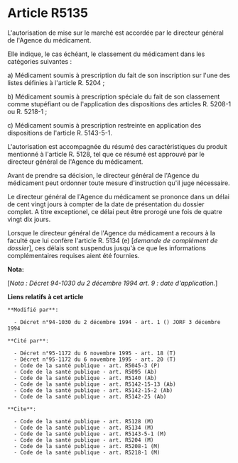 # Article R5135

L'autorisation de mise sur le marché est accordée par le directeur général de l'Agence du médicament.

Elle indique, le cas échéant, le classement du médicament dans les catégories suivantes :

a) Médicament soumis à prescription du fait de son inscription sur l'une des listes définies à l'article R. 5204 ;

b) Médicament soumis à prescription spéciale du fait de son classement comme stupéfiant ou de l'application des dispositions
des articles R. 5208-1 ou R. 5218-1 ;

c) Médicament soumis à prescription restreinte en application des dispositions de l'article R. 5143-5-1.

L'autorisation est accompagnée du résumé des caractéristiques du produit mentionné à l'article R. 5128, tel que ce résumé est
approuvé par le directeur général de l'Agence du médicament.

Avant de prendre sa décision, le directeur général de l'Agence du médicament peut ordonner toute mesure d'instruction qu'il
juge nécessaire.

Le directeur général de l'Agence du médicament se prononce dans un délai de cent vingt jours à compter de la date de
présentation du dossier complet. A titre exceptionel, ce délai peut être prorogé une fois de quatre vingt dix jours.

Lorsque le directeur général de l'Agence du médicament a recours à la faculté que lui confère l'article R. 5134 (e) [*demande
de complément de dossier*], ces délais sont suspendus jusqu'à ce que les informations complémentaires requises aient été
fournies.

**Nota:**

[*Nota : Décret 94-1030 du 2 décembre 1994 art. 9 : date d'application.*]

**Liens relatifs à cet article**

	**Modifié par**:

	  - Décret n°94-1030 du 2 décembre 1994 - art. 1 () JORF 3 décembre 1994

	**Cité par**:

	  - Décret n°95-1172 du 6 novembre 1995 - art. 18 (T)
	  - Décret n°95-1172 du 6 novembre 1995 - art. 20 (T)
	  - Code de la santé publique - art. R5045-3 (P)
	  - Code de la santé publique - art. R5095 (Ab)
	  - Code de la santé publique - art. R5140 (Ab)
	  - Code de la santé publique - art. R5142-15-13 (Ab)
	  - Code de la santé publique - art. R5142-15-2 (Ab)
	  - Code de la santé publique - art. R5142-25 (Ab)

	**Cite**:

	  - Code de la santé publique - art. R5128 (M)
	  - Code de la santé publique - art. R5134 (M)
	  - Code de la santé publique - art. R5143-5-1 (M)
	  - Code de la santé publique - art. R5204 (M)
	  - Code de la santé publique - art. R5208-1 (M)
	  - Code de la santé publique - art. R5218-1 (M)
